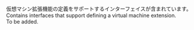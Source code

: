 <Namespace Name="Microsoft.Azure.Management.Compute.Fluent.VirtualMachineExtension.Definition">
  <Docs>
    <summary><span data-ttu-id="e51fe-101">仮想マシン拡張機能の定義をサポートするインターフェイスが含まれています。</span><span class="sxs-lookup"><span data-stu-id="e51fe-101">Contains interfaces that support defining a virtual machine extension.</span></span></summary> 
    <remarks>To be added.</remarks>
  </Docs>
</Namespace>
